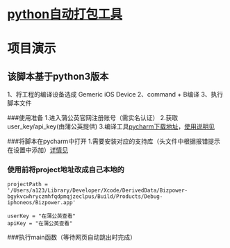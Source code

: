 # [python自动打包工具]()
# 项目演示

## 该脚本基于python3版本
1、将工程的编译设备选成 Gemeric iOS Device
2、command + B编译
3、执行脚本文件

###使用准备
1.进入蒲公英官网注册账号（需实名认证）
2.获取user_key/api_key(由蒲公英提供)
3.编译工具[pycharm下载地址](https://www.jetbrains.com/pycharm/)，[使用说明见](https://blog.csdn.net/abstract_js/article/details/71789782)

###将脚本在pycharm中打开
1.需要安装对应的支持库（头文件中根据报错提示在设置中添加）[详情见](https://jingyan.baidu.com/article/93f9803f5dababe0e46f55fc.html)

### 使用前将project地址改成自己本地的
```
projectPath = '/Users/a123/Library/Developer/Xcode/DerivedData/Bizpower-bgykvcwhryczmhfqdpmqjzeclpus/Build/Products/Debug-iphoneos/Bizpower.app'

userKey = "在蒲公英查看"
apiKey = "在蒲公英查看"
```
###执行main函数（等待网页自动跳出时完成）



